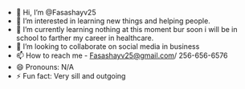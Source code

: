 - 👋 Hi, I’m @Fasashayv25
- 👀 I’m interested in learning new things and helping people.
- 🌱 I’m currently learning nothing at this moment bur soon i will be in school to farther my career in healthcare. 
- 💞️ I’m looking to collaborate on social media in business 
- 📫 How to reach me - Fasashayv25@gmail.com/ 256-656-6576
- 😄 Pronouns: N/A
- ⚡ Fun fact: Very sill and outgoing 

<!---
Fasashayv25/Fasashayv25 is a ✨ special ✨ repository because its `README.md` (this file) appears on your GitHub profile.
You can click the Preview link to take a look at your changes.
--->
